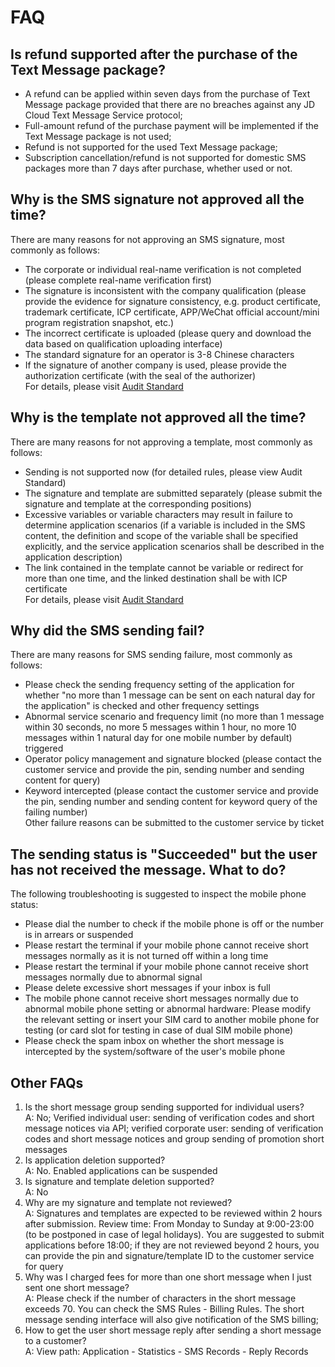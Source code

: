# FAQ
## Is refund supported after the purchase of the Text Message package?
- A refund can be applied within seven days from the purchase of Text Message package provided that there are no breaches against any JD Cloud Text Message Service protocol;  
- Full-amount refund of the purchase payment will be implemented if the Text Message package is not used;  
- Refund is not supported for the used Text Message package;  
- Subscription cancellation/refund is not supported for domestic SMS packages more than 7 days after purchase, whether used or not.  
  
## Why is the SMS signature not approved all the time?
There are many reasons for not approving an SMS signature, most commonly as follows:  
- The corporate or individual real-name verification is not completed (please complete real-name verification first)  
- The signature is inconsistent with the company qualification (please provide the evidence for signature consistency, e.g. product certificate, trademark certificate, ICP certificate, APP/WeChat official account/mini program registration snapshot, etc.)  
- The incorrect certificate is uploaded (please query and download the data based on qualification uploading interface)  
- The standard signature for an operator is 3-8 Chinese characters  
- If the signature of another company is used, please provide the authorization certificate (with the seal of the authorizer)  
For details, please visit [Audit Standard](https://docs.jdcloud.com/en/text-message/standard)  
  
## Why is the template not approved all the time?
There are many reasons for not approving a template, most commonly as follows:  
- Sending is not supported now (for detailed rules, please view Audit Standard)  
- The signature and template are submitted separately (please submit the signature and template at the corresponding positions)  
- Excessive variables or variable characters may result in failure to determine application scenarios (if a variable is included in the SMS content, the definition and scope of the variable shall be specified explicitly, and the service application scenarios shall be described in the application description)  
- The link contained in the template cannot be variable or redirect for more than one time, and the linked destination shall be with ICP certificate  
For details, please visit [Audit Standard](https://docs.jdcloud.com/en/text-message/standard)  
  
## Why did the SMS sending fail?  
There are many reasons for SMS sending failure, most commonly as follows:  
- Please check the sending frequency setting of the application for whether "no more than 1 message can be sent on each natural day for the application" is checked and other frequency settings  
- Abnormal service scenario and frequency limit (no more than 1 message within 30 seconds, no more 5 messages within 1 hour, no more 10 messages within 1 natural day for one mobile number by default) triggered  
- Operator policy management and signature blocked (please contact the customer service and provide the pin, sending number and sending content for query)  
- Keyword intercepted (please contact the customer service and provide the pin, sending number and sending content for keyword query of the failing number)  
Other failure reasons can be submitted to the customer service by ticket  
  
## The sending status is "Succeeded" but the user has not received the message. What to do?  
The following troubleshooting is suggested to inspect the mobile phone status:  
- Please dial the number to check if the mobile phone is off or the number is in arrears or suspended  
- Please restart the terminal if your mobile phone cannot receive short messages normally as it is not turned off within a long time  
- Please restart the terminal if your mobile phone cannot receive short messages normally due to abnormal signal  
- Please delete excessive short messages if your inbox is full  
- The mobile phone cannot receive short messages normally due to abnormal mobile phone setting or abnormal hardware: Please modify the relevant setting or insert your SIM card to another mobile phone for testing (or card slot for testing in case of dual SIM mobile phone)  
- Please check the spam inbox on whether the short message is intercepted by the system/software of the user's mobile phone  
  
## Other FAQs  
1. Is the short message group sending supported for individual users?  
A: No; Verified individual user: sending of verification codes and short message notices via API; verified corporate user: sending of verification codes and short message notices and group sending of promotion short messages  
2. Is application deletion supported?  
A: No. Enabled applications can be suspended  
3. Is signature and template deletion supported?  
A: No  
4. Why are my signature and template not reviewed?  
A: Signatures and templates are expected to be reviewed within 2 hours after submission. Review time: From Monday to Sunday at 9:00-23:00 (to be postponed in case of legal holidays). You are suggested to submit applications before 18:00; if they are not reviewed beyond 2 hours, you can provide the pin and signature/template ID to the customer service for query  
5. Why was I charged fees for more than one short message when I just sent one short message?  
A: Please check if the number of characters in the short message exceeds 70. You can check the SMS Rules - Billing Rules. The short message sending interface will also give notification of the SMS billing;  
6. How to get the user short message reply after sending a short message to a customer?  
A: View path: Application - Statistics - SMS Records - Reply Records  
